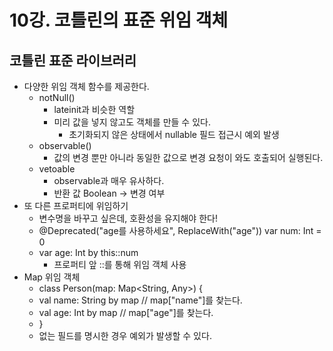 # 10강. 코틀린의 표준 위임 객체

## 코틀린 표준 라이브러리
- 다양한 위임 객체 함수를 제공한다.
  - notNull()
    - lateinit과 비슷한 역할
    - 미리 값을 넣지 않고도 객체를 만들 수 있다.
      - 초기화되지 않은 상태에서 nullable 필드 접근시 예외 발생
  - observable()
    - 값의 변경 뿐만 아니라 동일한 값으로 변경 요청이 와도 호출되어 실행된다.
  - vetoable
    - observable과 매우 유사하다.
    - 반환 값 Boolean -> 변경 여부
- 또 다른 프로퍼티에 위임하기
  - 변수명을 바꾸고 싶은데, 호환성을 유지해야 한다!
  - @Deprecated("age를 사용하세요", ReplaceWith("age")) var num: Int = 0
  - var age: Int by this::num
    - 프로퍼티 앞 ::를 통해 위임 객체 사용
- Map 위임 객체
  - class Person(map: Map<String, Any>) {
  -   val name: String by map // map["name"]를 찾는다.
  -   val age: Int by map // map["age"]를 찾는다.
  - }
  - 없는 필드를 명시한 경우 예외가 발생할 수 있다.